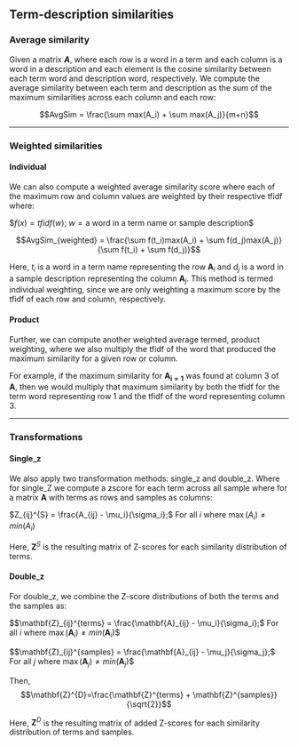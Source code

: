 ## Term-description similarities

### Average similarity
Given a matrix *__A__*, where each row is a word in a term and each column is a word in a description and each element is the cosine similarity between each term word and description word, respectively.
We compute the average similarity between each term and description as the sum of the maximum similarities across each column and each row:

$$AvgSim = \frac{\sum max(A_i) + \sum max(A_j)}{m+n}$$

------------------------
### Weighted similarities

#### Individual
We can also compute a weighted average similarity score where each of the maximum row and column values are weighted by their respective tfidf where:

$$f(x) = tfidf(w)$; $w = \text{a word in a term name or sample description}$$

$$AvgSim_{weighted} = \frac{\sum f(t_i)max(A_i) + \sum f(d_j)max(A_j)}{\sum f(t_i) + \sum f(d_j)}$$

Here, $t_i$ is a word in a term name representing the row $\mathbf{A}_i$ and $d_j$ is a word in a sample description representing the column $\mathbf{A}_j$. This method is termed individual weighting, since we are only weighting a maximum score by the tfidf of each row and column, respectively.

#### Product
Further, we can compute another weighted average termed, product weighting, where we also multiply the tfidf of the word that produced the maximum similarity for a given row or column. 

For example, if the maximum similarity for $\mathbf{A_{i=1}}$ was found at column 3 of $\mathbf{A}$, then we would multiply that maximum similarity by both the tfidf for the term word representing row 1 and the tfidf of the word representing column 3. 

------------------------
### Transformations

#### Single_z
We also apply two transformation methods: single_z and double_z. Where for single_Z we compute a zscore for each term across all sample  where for a matrix $\mathbf{A}$ with terms as rows and samples as columns:

$Z_{ij}^{S} = \frac{A_{ij} - \mu_i}{\sigma_i};$ For all $i$ where $\max(A_i) \neq min(A_i)$

Here, $\mathbf{Z}^{S}$ is the resulting matrix of Z-scores for each similarity distribution of terms.


#### Double_z
For double_z, we combine the Z-score distributions of both the terms and the samples as:

$$\mathbf{Z}_{ij}^{terms} = \frac{\mathbf{A}_{ij} - \mu_i}{\sigma_i};$ For all $i$ where $\max(\mathbf{A}_i) \neq min(\mathbf{A}_i)$$

$$\mathbf{Z}_{ij}^{samples} = \frac{\mathbf{A}_{ij} - \mu_j}{\sigma_j};$ For all $j$ where $\max(\mathbf{A}_j) \neq min(\mathbf{A}_j)$$

Then,
$$\mathbf{Z}^{D}=\frac{\mathbf{Z}^{terms} + \mathbf{Z}^{samples}}{\sqrt{2}}$$

Here, $\mathbf{Z}^{D}$ is the resulting matrix of added Z-scores for each similarity distribution of terms and samples.
